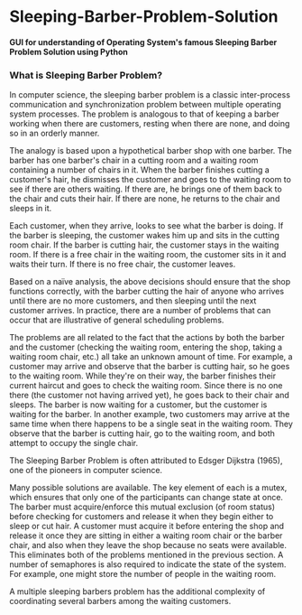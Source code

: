 # Sleeping-Barber-Problem-Solution
<h4>GUI for understanding of Operating System's famous Sleeping Barber Problem Solution using Python</h4>
<h3>What is Sleeping Barber Problem?</h3>
<p>In computer science, the sleeping barber problem is a classic inter-process communication and synchronization problem between multiple operating system processes. The problem is analogous to that of keeping a barber working when there are customers, resting when there are none, and doing so in an orderly manner.</p>
<p>The analogy is based upon a hypothetical barber shop with one barber. The barber has one barber's chair in a cutting room and a waiting room containing a number of chairs in it. When the barber finishes cutting a customer's hair, he dismisses the customer and goes to the waiting room to see if there are others waiting. If there are, he brings one of them back to the chair and cuts their hair. If there are none, he returns to the chair and sleeps in it.</p>
<p>Each customer, when they arrive, looks to see what the barber is doing. If the barber is sleeping, the customer wakes him up and sits in the cutting room chair. If the barber is cutting hair, the customer stays in the waiting room. If there is a free chair in the waiting room, the customer sits in it and waits their turn. If there is no free chair, the customer leaves.</p>
<p>Based on a naïve analysis, the above decisions should ensure that the shop functions correctly, with the barber cutting the hair of anyone who arrives until there are no more customers, and then sleeping until the next customer arrives. In practice, there are a number of problems that can occur that are illustrative of general scheduling problems.</p>
<p>The problems are all related to the fact that the actions by both the barber and the customer (checking the waiting room, entering the shop, taking a waiting room chair, etc.) all take an unknown amount of time. For example, a customer may arrive and observe that the barber is cutting hair, so he goes to the waiting room. While they're on their way, the barber finishes their current haircut and goes to check the waiting room. Since there is no one there (the customer not having arrived yet), he goes back to their chair and sleeps. The barber is now waiting for a customer, but the customer is waiting for the barber. In another example, two customers may arrive at the same time when there happens to be a single seat in the waiting room. They observe that the barber is cutting hair, go to the waiting room, and both attempt to occupy the single chair.</p>
<p>The Sleeping Barber Problem is often attributed to Edsger Dijkstra (1965), one of the pioneers in computer science.</p>
<p>Many possible solutions are available. The key element of each is a mutex, which ensures that only one of the participants can change state at once. The barber must acquire/enforce this mutual exclusion (of room status) before checking for customers and release it when they begin either to sleep or cut hair. A customer must acquire it before entering the shop and release it once they are sitting in either a waiting room chair or the barber chair, and also when they leave the shop because no seats were available. This eliminates both of the problems mentioned in the previous section. A number of semaphores is also required to indicate the state of the system. For example, one might store the number of people in the waiting room.</p>
<p>A multiple sleeping barbers problem has the additional complexity of coordinating several barbers among the waiting customers.</p>
